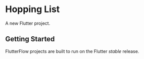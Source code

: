 # Hopping List

A new Flutter project.

## Getting Started

FlutterFlow projects are built to run on the Flutter _stable_ release.
